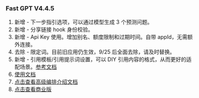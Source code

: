 ### Fast GPT V4.4.5

1. 新增 - 下一步指引选项，可以通过模型生成 3 个预测问题。
2. 新增 - 分享链接 hook 身份校验。
3. 新增 - Api Key 使用。增加别名、额度限制和过期时间。自带 appId，无需额外连接。
4. 去除 - 限定词。目前旧应用仍生效，9/25 后全面去除，请及时替换。
5. 新增 - 引用模板/引用提示词设置，可以 DIY 引用内容的格式，从而更好的适配场景。[参考文档](https://doc.fastgpt.run/docs/use-cases/prompt/)
6. [使用文档](https://doc.fastgpt.run/docs/intro/)
7. [点击查看高级编排介绍文档](https://doc.fastgpt.run/docs/workflow)
8. [点击查看商业版](https://doc.fastgpt.run/docs/commercial/)
